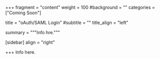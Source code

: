 +++
fragment = "content"
weight = 100
#background = ""
categories = ["Coming Soon"]

title = "oAuth/SAML Login"
#subtitle = ""
title_align = "left"

summary = """Info hre."""

[sidebar]
  align = "right"

+++
Info here.
